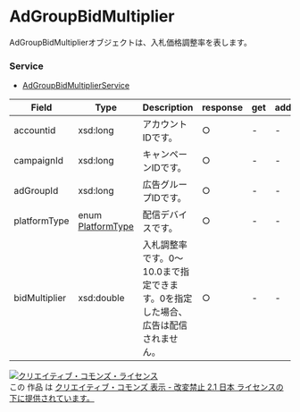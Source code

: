 # AdGroupBidMultiplier
AdGroupBidMultiplierオブジェクトは、入札価格調整率を表します。
### Service
+ [AdGroupBidMultiplierService](../services/AdGroupBidMultiplierService.md)

| Field | Type | Description | response | get | add | set | remove | 
|---|---|---|---|---|---|---|---|
| accountid| xsd:long| アカウントIDです。| ○ | - | - | Ignore | Ignore |
| campaignId| xsd:long| キャンペーンIDです。| ○ | - | - | Requirement | Requirement |
| adGroupId| xsd:long| 広告グループIDです。|  ○ | - | - | Requirement | Requirement |
| platformType| enum [PlatformType](PlatformType.md)| 配信デバイスです。|  ○ | - | - | Requirement | Requirement |
| bidMultiplier| xsd:double| 入札調整率です。0～10.0まで指定できます。0を指定した場合、広告は配信されません。|  ○ | - | - | Requirement | Ignore |

<a rel="license" href="http://creativecommons.org/licenses/by-nd/2.1/jp/"><img alt="クリエイティブ・コモンズ・ライセンス" style="border-width:0" src="https://i.creativecommons.org/l/by-nd/2.1/jp/88x31.png" /></a><br />この 作品 は <a rel="license" href="http://creativecommons.org/licenses/by-nd/2.1/jp/">クリエイティブ・コモンズ 表示 - 改変禁止 2.1 日本 ライセンスの下に提供されています。</a>

